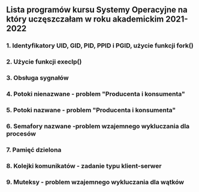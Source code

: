 ## Lista programów kursu Systemy Operacyjne na który uczęszczałam w roku akademickim 2021-2022 

### 1. Identyfikatory UID, GID, PID, PPID i PGID, użycie funkcji fork()
### 2. Użycie funkcji execlp()
### 3. Obsługa sygnałów
### 4. Potoki nienazwane - problem "Producenta i konsumenta"
### 5. Potoki nazwane - problem "Producenta i konsumenta" 
### 6. Semafory nazwane -problem wzajemnego wykluczania dla procesów
### 7. Pamięć dzielona
### 8. Kolejki komunikatów - zadanie typu klient-serwer
### 9. Muteksy - problem wzajemnego wykluczania dla wątków

